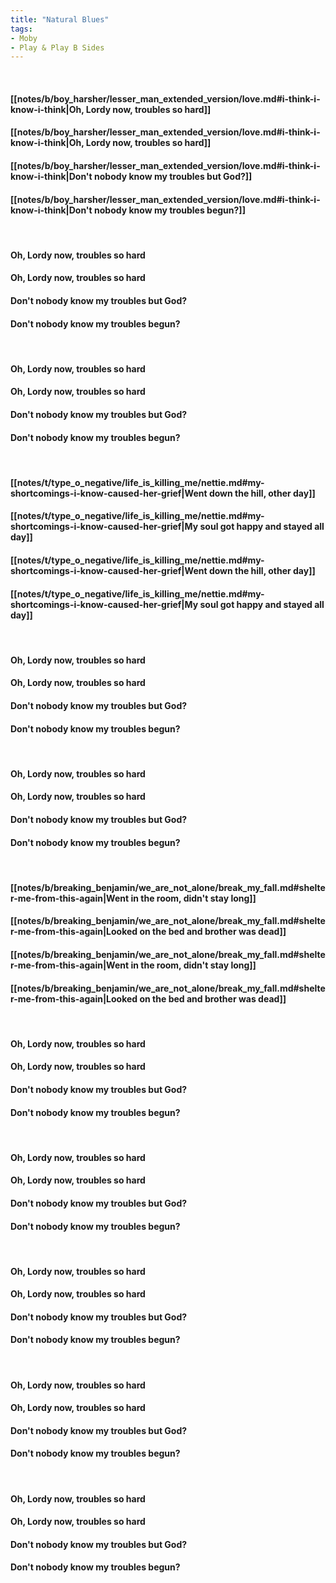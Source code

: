```yaml
---
title: "Natural Blues"
tags:
- Moby
- Play & Play B Sides
---
```

&nbsp;
#### [[notes/b/boy_harsher/lesser_man_extended_version/love.md#i-think-i-know-i-think|Oh, Lordy now, troubles so hard]]
#### [[notes/b/boy_harsher/lesser_man_extended_version/love.md#i-think-i-know-i-think|Oh, Lordy now, troubles so hard]]
#### [[notes/b/boy_harsher/lesser_man_extended_version/love.md#i-think-i-know-i-think|Don't nobody know my troubles but God?]]
#### [[notes/b/boy_harsher/lesser_man_extended_version/love.md#i-think-i-know-i-think|Don't nobody know my troubles begun?]]
&nbsp;
#### Oh, Lordy now, troubles so hard
#### Oh, Lordy now, troubles so hard
#### Don't nobody know my troubles but God?
#### Don't nobody know my troubles begun?
&nbsp;
#### Oh, Lordy now, troubles so hard
#### Oh, Lordy now, troubles so hard
#### Don't nobody know my troubles but God?
#### Don't nobody know my troubles begun?
&nbsp;
#### [[notes/t/type_o_negative/life_is_killing_me/nettie.md#my-shortcomings-i-know-caused-her-grief|Went down the hill, other day]]
#### [[notes/t/type_o_negative/life_is_killing_me/nettie.md#my-shortcomings-i-know-caused-her-grief|My soul got happy and stayed all day]]
#### [[notes/t/type_o_negative/life_is_killing_me/nettie.md#my-shortcomings-i-know-caused-her-grief|Went down the hill, other day]]
#### [[notes/t/type_o_negative/life_is_killing_me/nettie.md#my-shortcomings-i-know-caused-her-grief|My soul got happy and stayed all day]]
&nbsp;
#### Oh, Lordy now, troubles so hard
#### Oh, Lordy now, troubles so hard
#### Don't nobody know my troubles but God?
#### Don't nobody know my troubles begun?
&nbsp;
#### Oh, Lordy now, troubles so hard
#### Oh, Lordy now, troubles so hard
#### Don't nobody know my troubles but God?
#### Don't nobody know my troubles begun?
&nbsp;
#### [[notes/b/breaking_benjamin/we_are_not_alone/break_my_fall.md#shelter-me-from-this-again|Went in the room, didn't stay long]]
#### [[notes/b/breaking_benjamin/we_are_not_alone/break_my_fall.md#shelter-me-from-this-again|Looked on the bed and brother was dead]]
#### [[notes/b/breaking_benjamin/we_are_not_alone/break_my_fall.md#shelter-me-from-this-again|Went in the room, didn't stay long]]
#### [[notes/b/breaking_benjamin/we_are_not_alone/break_my_fall.md#shelter-me-from-this-again|Looked on the bed and brother was dead]]
&nbsp;
#### Oh, Lordy now, troubles so hard
#### Oh, Lordy now, troubles so hard
#### Don't nobody know my troubles but God?
#### Don't nobody know my troubles begun?
&nbsp;
#### Oh, Lordy now, troubles so hard
#### Oh, Lordy now, troubles so hard
#### Don't nobody know my troubles but God?
#### Don't nobody know my troubles begun?
&nbsp;
#### Oh, Lordy now, troubles so hard
#### Oh, Lordy now, troubles so hard
#### Don't nobody know my troubles but God?
#### Don't nobody know my troubles begun?
&nbsp;
#### Oh, Lordy now, troubles so hard
#### Oh, Lordy now, troubles so hard
#### Don't nobody know my troubles but God?
#### Don't nobody know my troubles begun?
&nbsp;
#### Oh, Lordy now, troubles so hard
#### Oh, Lordy now, troubles so hard
#### Don't nobody know my troubles but God?
#### Don't nobody know my troubles begun?
